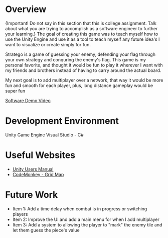 # Overview

{Important!  Do not say in this section that this is college assignment.  Talk about what you are trying to accomplish as a software engineer to further your learning.}
The goal of creating this game was to teach myself how to use the Unity Engine and use it as a tool to teach myself any future idea's I want to visualize or create simply for fun. 

Stratego is a game of guessing your enemy, defending your flag through your own strategy and conquring the enemy's flag.
This game is my personal favorite, and thought it would be fun to play it wherever I want with my friends and brothers instead of having
to carry around the actual board.

My next goal is to add multiplayer over a network, that way it would be more fun and smooth for each player, plus, long distance gameplay would be super fun

[Software Demo Video](http://youtube.link.goes.here)

# Development Environment

Unity Game Engine
Visual Studio - C#

# Useful Websites

* [Unity Users Manual](https://docs.unity3d.com/Manual/index.html)
* [CodeMonkey - Grid Map](https://www.youtube.com/watch?v=waEsGu--9P8)

# Future Work

* Item 1: Add a time delay when combat is in progress or switching players
* Item 2: Improve the UI and add a main menu for when I add multiplayer
* Item 3: Add a system to allowing the player to "mark" the enemy tile and let them guess the piece's value
